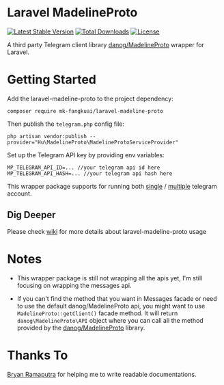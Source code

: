 # Laravel MadelineProto
[![Latest Stable Version](https://poser.pugx.org/setiawanhu/laravel-madeline-proto/v)](//packagist.org/packages/setiawanhu/laravel-madeline-proto)
[![Total Downloads](https://poser.pugx.org/setiawanhu/laravel-madeline-proto/downloads)](//packagist.org/packages/setiawanhu/laravel-madeline-proto)
[![License](https://poser.pugx.org/setiawanhu/laravel-madeline-proto/license)](//packagist.org/packages/setiawanhu/laravel-madeline-proto)

A third party Telegram client library [danog/MadelineProto](https://github.com/danog/MadelineProto) wrapper for Laravel.

# Getting Started

Add the laravel-madeline-proto to the project dependency:

```shell script
composer require mk-fangkuai/laravel-madeline-proto
```

Then publish the `telegram.php` config file:

```shell script
php artisan vendor:publish --provider="Hu\MadelineProto\MadelineProtoServiceProvider"
```

Set up the Telegram API key by providing env variables:

```dotenv
MP_TELEGRAM_API_ID=... //your telegram api id here
MP_TELEGRAM_API_HASH=... //your telegram api hash here
```

This wrapper package supports for running both [single](https://github.com/setiawanhu/laravel-madeline-proto/wiki/Single-Telegram-Account) / [multiple](https://github.com/setiawanhu/laravel-madeline-proto/wiki/Multiple-Telegram-Account) telegram account.

## Dig Deeper

Please check [wiki](https://github.com/mk-fangkuai/laravel-madeline-proto/wiki) for more details about laravel-madeline-proto usage

# Notes

* This wrapper package is still not wrapping all the apis yet, I'm still focusing on wrapping the messages api.

* If you can't find the method that you want in Messages facade or need to use the default danog/MadelineProto api, you might want to use `MadelineProto::getClient()` facade method. It will return `danog\MadelineProto\API` object where you can call all the method provided by the [danog/MadelineProto](https://github.com/danog/MadelineProto) library.

# Thanks To

[Bryan Ramaputra](https://github.com/Ordinal43) for helping me to write readable documentations.  
